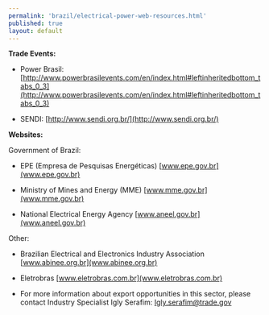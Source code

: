 ```yaml
--- 
permalink: 'brazil/electrical-power-web-resources.html' 
published: true 
layout: default
---
```

**Trade Events:**

- Power Brasil: [http://www.powerbrasilevents.com/en/index.html#leftinheritedbottom_tabs_0_3](http://www.powerbrasilevents.com/en/index.html#leftinheritedbottom_tabs_0_3)

- SENDI: [http://www.sendi.org.br/](http://www.sendi.org.br/)

**Websites:**

Government of Brazil: 

- EPE (Empresa de Pesquisas Energéticas) 
[www.epe.gov.br](www.epe.gov.br)

- Ministry of Mines and Energy (MME) 
[www.mme.gov.br](www.mme.gov.br)

- National Electrical Energy Agency 
[www.aneel.gov.br](www.aneel.gov.br)

Other:

- Brazilian Electrical and Electronics Industry Association 
[www.abinee.org.br](www.abinee.org.br) 

- Eletrobras 
[www.eletrobras.com.br](www.eletrobras.com.br)

- For more information about export opportunities in this sector, please contact Industry Specialist Igly Serafim: [Igly.serafim@trade.gov](mailto:Igly.serafim@trade.gov)
